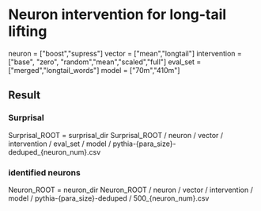 # Neuron intervention for long-tail lifting

neuron = ["boost","supress"]
vector = ["mean","longtail"]
intervention = ["base", "zero", "random","mean","scaled","full"]
eval_set = ["merged","longtail_words"]
model = ["70m","410m"]

## Result

### Surprisal

Surprisal_ROOT = surprisal_dir
Surprisal_ROOT / neuron / vector / intervention / eval_set / model / pythia-{para_size}-deduped_{neuron_num}.csv



### identified neurons

Neuron_ROOT = neuron_dir
Neuron_ROOT / neuron / vector / intervention / model / pythia-{para_size}-deduped / 500_{neuron_num}.csv

